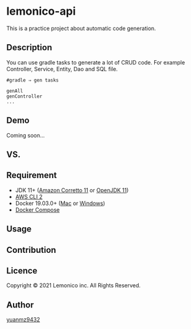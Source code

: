 # lemonico-api

This is a practice project about automatic code generation. 

## Description

You can use gradle tasks to generate a lot of CRUD code. For example Controller, Service, Entity, Dao and SQL file.
```
#gradle ⇒ gen tasks

genAll
genController
...
```

## Demo

Coming soon...

## VS. 

## Requirement
- JDK 11+ ([Amazon Corretto 11](https://docs.aws.amazon.com/ja_jp/corretto/latest/corretto-11-ug/downloads-list.html) or [OpenJDK 11](https://www.oracle.com/technetwork/java/javase/downloads/index.html))
- [AWS CLI 2](https://docs.aws.amazon.com/ja_jp/cli/latest/userguide/install-cliv2.html)
- Docker 19.03.0+ ([Mac](https://docs.docker.com/docker-for-mac/) or [Windows](https://docs.docker.com/docker-for-windows/))
- [Docker Compose](https://docs.docker.com/compose/install/)

## Usage

## Contribution

## Licence

Copyright © 2021 Lemonico inc. All Rights Reserved.

## Author

[yuanmz9432](https://github.com/yuanmz9432)

